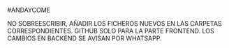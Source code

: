 #ANDAYCOME

NO SOBREESCRIBIR, AÑADIR LOS FICHEROS NUEVOS EN LAS CARPETAS CORRESPONDIENTES. 
GITHUB SOLO PARA LA PARTE FRONTEND. LOS CAMBIOS EN BACKEND SE AVISAN POR WHATSAPP.




